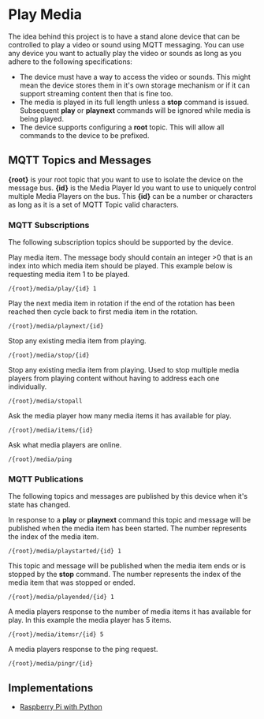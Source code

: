 # Play Media
The idea behind this project is to have a stand alone device that can be controlled to play a video or sound using MQTT messaging.  You can use any device you want to actually play the video or sounds as long as you adhere to the following specifications: 

* The device must have a way to access the video or sounds.  This might mean the device stores them in it's own storage mechanism or if it can support streaming content then that is fine too. 
* The media is played in its full length unless a **stop** command is issued.  Subsequent **play** or **playnext** commands will be ignored while media is being played.
* The device supports configuring a **root** topic.  This will allow all commands to the device to be prefixed.

## MQTT Topics and Messages

**{root}** is your root topic that you want to use to isolate the device on the message bus. 
**{id}** is the Media Player Id you want to use to uniquely control multiple Media Players on the bus.  This **{id}** can be a number or characters as long as it is a set of MQTT Topic valid characters.

### MQTT Subscriptions
The following subscription topics should be supported by the device.  

Play media item.  The message body should contain an integer >0 that is an index into which media item should be played.  This example below is requesting media item 1 to be played.
```
/{root}/media/play/{id} 1
```

Play the next media item in rotation if the end of the rotation has been reached then cycle back to first media item in the rotation. 
```
/{root}/media/playnext/{id}
```

Stop any existing media item from playing.
```
/{root}/media/stop/{id}
```

Stop any existing media item from playing.  Used to stop multiple media players from playing content without having to address each one individually.
```
/{root}/media/stopall
```

Ask the media player how many media items it has available for play.
```
/{root}/media/items/{id}
```

Ask what media players are online.  
```
/{root}/media/ping
```

### MQTT Publications
The following topics and messages are published by this device when it's state has changed.

In response to a **play** or **playnext** command this topic and message will be published when the media item has been started.  The number represents the
index of the media item.
```
/{root}/media/playstarted/{id} 1
```

This topic and message will be published when the media item ends or is stopped by the **stop** command. The number represents the
index of the media item that was stopped or ended.
```
/{root}/media/playended/{id} 1
```

A media players response to the number of media items it has available for play. In this example the media player has 5 items.
```
/{root}/media/itemsr/{id} 5
```

A media players response to the ping request.
```
/{root}/media/pingr/{id} 
```

## Implementations 
* [Raspberry Pi with Python](RaspberryPi/README.md)